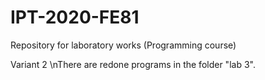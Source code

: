 # IPT-2020-FE81
Repository for laboratory works (Programming course)

Variant 2 \nThere are redone programs in the folder "lab 3".
